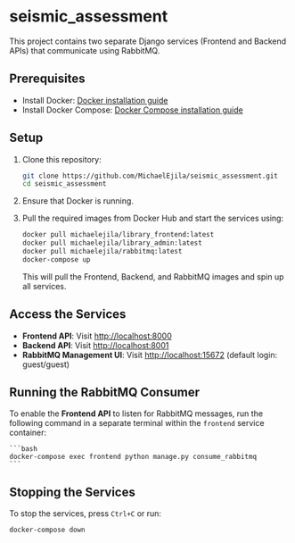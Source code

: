 # seismic_assessment

This project contains two separate Django services (Frontend and Backend APIs) that communicate using RabbitMQ.

## Prerequisites

- Install Docker: [Docker installation guide](https://docs.docker.com/get-docker/)
- Install Docker Compose: [Docker Compose installation guide](https://docs.docker.com/compose/install/)

## Setup

1. Clone this repository:

    ```bash
    git clone https://github.com/MichaelEjila/seismic_assessment.git
    cd seismic_assessment
    ```

2. Ensure that Docker is running.

3. Pull the required images from Docker Hub and start the services using:

    ```bash
    docker pull michaelejila/library_frontend:latest
    docker pull michaelejila/library_admin:latest
    docker pull michaelejila/rabbitmq:latest
    docker-compose up
    ```

   This will pull the Frontend, Backend, and RabbitMQ images and spin up all services.

## Access the Services

- **Frontend API**: Visit [http://localhost:8000](http://localhost:8000)
- **Backend API**: Visit [http://localhost:8001](http://localhost:8001)
- **RabbitMQ Management UI**: Visit [http://localhost:15672](http://localhost:15672) (default login: guest/guest)

## Running the RabbitMQ Consumer

To enable the **Frontend API** to listen for RabbitMQ messages, run the following command in a separate terminal within the `frontend` service container:

    ```bash
    docker-compose exec frontend python manage.py consume_rabbitmq
    ```

## Stopping the Services

To stop the services, press `Ctrl+C` or run:

```bash
docker-compose down
